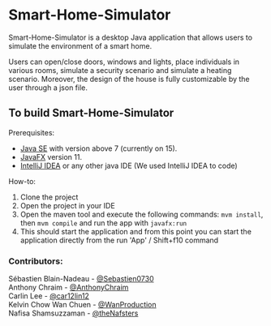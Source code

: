 # Smart-Home-Simulator
Smart-Home-Simulator is a desktop Java application that allows users to simulate the environment of a smart home.

Users can open/close doors, windows and lights, place individuals in various rooms, simulate a security scenario and simulate a heating scenario. Moreover, the design of the house is fully customizable by the user through a json file.

## To build Smart-Home-Simulator
Prerequisites:
- [Java SE](https://www.oracle.com/java/technologies/javase-downloads.html) with version above 7 (currently on 15).
- [JavaFX](https://gluonhq.com/products/javafx/) version 11.
- [IntelliJ IDEA](https://www.jetbrains.com/idea/) or any other java IDE (We used IntelliJ IDEA to code)

How-to:
1. Clone the project
2. Open the project in your IDE
3. Open the maven tool and execute the following commands: ``mvm install``, then ``mvm compile`` and run the app with ``javafx:run``
4. This should start the application and from this point you can start the application directly from the run 'App' / Shift+f10 command

### Contributors:
Sébastien Blain-Nadeau - [@Sebastien0730](https://github.com/Sebastien0730) <br />
Anthony Chraim - [@AnthonyChraim](https://github.com/AnthonyChraim) <br />
Carlin Lee - [@car12lin12](https://github.com/car12lin12) <br />
Kelvin Chow Wan Chuen - [@WanProduction](https://github.com/WanProduction) <br />
Nafisa Shamsuzzaman - [@theNafsters](https://github.com/theNafsters) <br />
